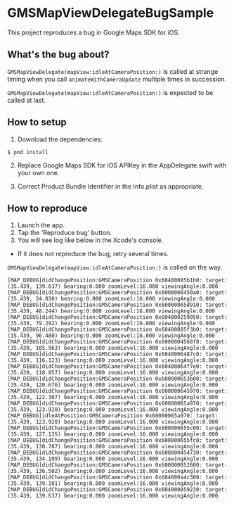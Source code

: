 # GMSMapViewDelegateBugSample

This project reproduces a bug in Google Maps SDK for iOS.

## What's the bug about?
`GMSMapViewDelegate(mapView:idleAtCameraPosition:)` is called at strange timing when you call `animateWithCameraUpdate` multiple times in succession.

`GMSMapViewDelegate(mapView:idleAtCameraPosition:)` is expected to be called at last.

## How to setup
1. Download the dependencies:
```
$ pod install
```

2. Replace Google Maps SDK for iOS APIKey in the AppDelegate.swift with your own one.

3. Correct Product Bundle Identifier in the Info.plist as appropriate.

## How to reproduce
1. Launch the app.
2. Tap the 'Reproduce bug' button.
3. You will see log like below in the Xcode's console.
 - If it does not reproduce the bug, retry several times.

`GMSMapViewDelegate(mapView:idleAtCameraPosition:)` is called on the way.
```
[MAP_DEBUG]didChangePosition:GMSCameraPosition 0x60400085b1b0: target:(35.439, 139.637) bearing:0.000 zoomLevel:16.000 viewingAngle:0.000
[MAP_DEBUG]didChangePosition:GMSCameraPosition 0x6000008450a0: target:(35.439, 24.030) bearing:0.000 zoomLevel:16.000 viewingAngle:0.000
[MAP_DEBUG]didChangePosition:GMSCameraPosition 0x60000065d910: target:(35.439, 48.244) bearing:0.000 zoomLevel:16.000 viewingAngle:0.000
[MAP_DEBUG]didChangePosition:GMSCameraPosition 0x604000259050: target:(35.439, 79.292) bearing:0.000 zoomLevel:16.000 viewingAngle:0.000
[MAP_DEBUG]didChangePosition:GMSCameraPosition 0x60400085f3b0: target:(35.439, 96.480) bearing:0.000 zoomLevel:16.000 viewingAngle:0.000
[MAP_DEBUG]didChangePosition:GMSCameraPosition 0x6000004568f0: target:(35.439, 105.963) bearing:0.000 zoomLevel:16.000 viewingAngle:0.000
[MAP_DEBUG]didChangePosition:GMSCameraPosition 0x6040006487c0: target:(35.439, 116.123) bearing:0.000 zoomLevel:16.000 viewingAngle:0.000
[MAP_DEBUG]didChangePosition:GMSCameraPosition 0x60400064f7e0: target:(35.439, 118.857) bearing:0.000 zoomLevel:16.000 viewingAngle:0.000
[MAP_DEBUG]didChangePosition:GMSCameraPosition 0x600000653b00: target:(35.439, 120.676) bearing:0.000 zoomLevel:16.000 viewingAngle:0.000
[MAP_DEBUG]didChangePosition:GMSCameraPosition 0x600000645970: target:(35.439, 122.307) bearing:0.000 zoomLevel:16.000 viewingAngle:0.000
[MAP_DEBUG]didChangePosition:GMSCameraPosition 0x60000065a970: target:(35.439, 123.920) bearing:0.000 zoomLevel:16.000 viewingAngle:0.000
[MAP_DEBUG]idleAtPosition:GMSCameraPosition 0x60000065a970: target:(35.439, 123.920) bearing:0.000 zoomLevel:16.000 viewingAngle:0.000
[MAP_DEBUG]didChangePosition:GMSCameraPosition 0x600000655c00: target:(35.439, 127.135) bearing:0.000 zoomLevel:16.000 viewingAngle:0.000
[MAP_DEBUG]didChangePosition:GMSCameraPosition 0x600000655fc0: target:(35.439, 130.787) bearing:0.000 zoomLevel:16.000 viewingAngle:0.000
[MAP_DEBUG]didChangePosition:GMSCameraPosition 0x600000454730: target:(35.439, 134.199) bearing:0.000 zoomLevel:16.000 viewingAngle:0.000
[MAP_DEBUG]didChangePosition:GMSCameraPosition 0x600000852600: target:(35.439, 136.502) bearing:0.000 zoomLevel:16.000 viewingAngle:0.000
[MAP_DEBUG]didChangePosition:GMSCameraPosition 0x604000a4c300: target:(35.439, 139.181) bearing:0.000 zoomLevel:16.000 viewingAngle:0.000
[MAP_DEBUG]didChangePosition:GMSCameraPosition 0x604000859230: target:(35.439, 139.637) bearing:0.000 zoomLevel:16.000 viewingAngle:0.000
```
